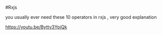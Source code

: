 


#Rxjs


you usually ever need these 10 operators in rxjs , very good explanation

https://youtu.be/Byttv3YpjQk

